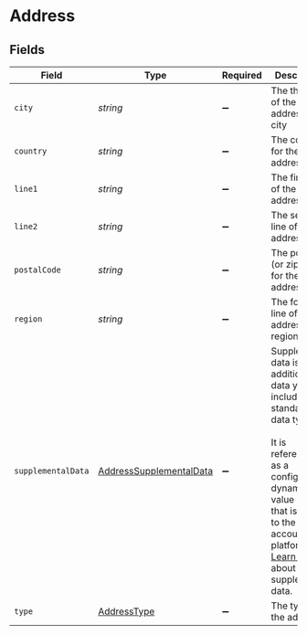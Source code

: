 # Address


## Fields

| Field                                                                                                                                                                                                                                                                            | Type                                                                                                                                                                                                                                                                             | Required                                                                                                                                                                                                                                                                         | Description                                                                                                                                                                                                                                                                      |
| -------------------------------------------------------------------------------------------------------------------------------------------------------------------------------------------------------------------------------------------------------------------------------- | -------------------------------------------------------------------------------------------------------------------------------------------------------------------------------------------------------------------------------------------------------------------------------- | -------------------------------------------------------------------------------------------------------------------------------------------------------------------------------------------------------------------------------------------------------------------------------- | -------------------------------------------------------------------------------------------------------------------------------------------------------------------------------------------------------------------------------------------------------------------------------- |
| `city`                                                                                                                                                                                                                                                                           | *string*                                                                                                                                                                                                                                                                         | :heavy_minus_sign:                                                                                                                                                                                                                                                               | The third line of the address, or city                                                                                                                                                                                                                                           |
| `country`                                                                                                                                                                                                                                                                        | *string*                                                                                                                                                                                                                                                                         | :heavy_minus_sign:                                                                                                                                                                                                                                                               | The country for the address                                                                                                                                                                                                                                                      |
| `line1`                                                                                                                                                                                                                                                                          | *string*                                                                                                                                                                                                                                                                         | :heavy_minus_sign:                                                                                                                                                                                                                                                               | The first line of the address                                                                                                                                                                                                                                                    |
| `line2`                                                                                                                                                                                                                                                                          | *string*                                                                                                                                                                                                                                                                         | :heavy_minus_sign:                                                                                                                                                                                                                                                               | The second line of the address                                                                                                                                                                                                                                                   |
| `postalCode`                                                                                                                                                                                                                                                                     | *string*                                                                                                                                                                                                                                                                         | :heavy_minus_sign:                                                                                                                                                                                                                                                               | The postal (or zip) code for the address                                                                                                                                                                                                                                         |
| `region`                                                                                                                                                                                                                                                                         | *string*                                                                                                                                                                                                                                                                         | :heavy_minus_sign:                                                                                                                                                                                                                                                               | The fourth line of the address, or region                                                                                                                                                                                                                                        |
| `supplementalData`                                                                                                                                                                                                                                                               | [AddressSupplementalData](../../models/shared/addresssupplementaldata.md)                                                                                                                                                                                                        | :heavy_minus_sign:                                                                                                                                                                                                                                                               | Supplemental data is additional data you can include in our standard data types. <br/><br/>It is referenced as a configured dynamic key value pair that is unique to the accounting platform. [Learn more](https://docs.codat.io/using-the-api/additional-data) about supplemental data. |
| `type`                                                                                                                                                                                                                                                                           | [AddressType](../../models/shared/addresstype.md)                                                                                                                                                                                                                                | :heavy_minus_sign:                                                                                                                                                                                                                                                               | The type of the address                                                                                                                                                                                                                                                          |